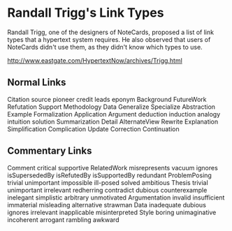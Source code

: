 # Randall Trigg's Link Types

Randall Trigg, one of the designers of NoteCards, proposed a list of link types that a hypertext system requires. He also observed that users of NoteCards didn't use them, as they didn't know which types to use.

http://www.eastgate.com/HypertextNow/archives/Trigg.html

## Normal Links

Citation
    source
    pioneer
    credit
    leads
    eponym
Background
FutureWork
Refutation
Support
Methodology
Data
Generalize
Specialize
Abstraction
Example
Formalization
Application
Argument
    deduction
    induction
    analogy
    intuition
    solution
Summarization
Detail
AlternateView
Rewrite
Explanation
Simplification
Complication
Update
Correction
Continuation
  
  ## Commentary Links

Comment
    critical
    supportive
RelatedWork
    misrepresents
    vacuum
    ignores
    isSupersededBy
    isRefutedBy
    isSupportedBy
    redundant
ProblemPosing
    trivial
    unimportant
    impossible
    ill-posed
    solved
    ambitious
Thesis
    trivial
    unimportant
    irrelevant
    redherring
    contradict
    dubious
    counterexample
    inelegant
    simplistic
    arbitrary
    unmotivated
Argumentation
    invalid
    insufficient
    immaterial
    misleading
    alternative
    strawman
Data
    inadequate
    dubious
    ignores
    irrelevant
    inapplicable
    misinterpreted
Style
    boring
    unimaginative
    incoherent
    arrogant
    rambling
    awkward
